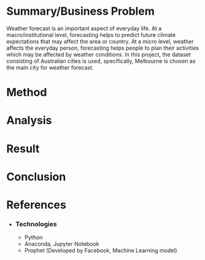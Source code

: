 
# Summary/Business Problem
Weather forecast is an important aspect of everyday life. At a macro/institutional level, forecasting helps to predict future climate expectations that may affect the area or country. At a micro level, weather affects the everyday person, forecasting helps people to plan their activities which may be affected by weather conditions. In this project, the dataset consisting of Australian cities is used, specifically, Melbourne is chosen as the main city for weather forecast.

# Method
# Analysis
# Result
# Conclusion

# References
* ### Technologies
  * Python
  * Anaconda, Jupyter Notebook
  * Prophet (Developed by Facebook, Machine Learning model)

